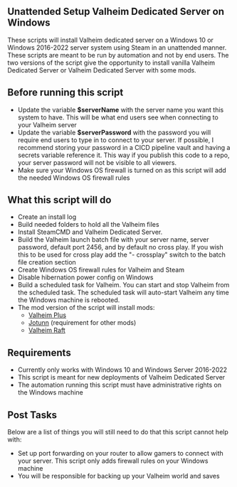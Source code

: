 
## Unattended Setup Valheim Dedicated Server on Windows

These scripts will install Valheim dedicated server on a Windows 10 or Windows 2016-2022 server system using Steam in an unattended manner. These scripts are meant to be run by automation and not by end users. The two versions of the script give the opportunity to install vanilla Valheim Dedicated Server or Valheim Dedicated Server with some mods.

## Before running this script

- Update the variable **$serverName** with the server name you want this system to have. This will be what end users see when connecting to your Valheim server
- Update the variable **$serverPassword** with the password you will require end users to type in to connect to your server. If possible, I recommend storing your password in a CICD pipeline vault and having a secrets variable reference it. This way if you publish this code to a repo, your server password will not be visible to all viewers.
- Make sure your Windows OS firewall is turned on as this script will add the needed Windows OS firewall rules 

## What this script will do

- Create an install log
- Build needed folders to hold all the Valheim files
- Install SteamCMD and Valheim Dedicated Server. 
- Build the Valheim launch batch file with your server name, server password, default port 2456, and by default no cross play. If you wish this to be used for cross play add the "- crossplay" switch to the batch file creation section
- Create Windows OS firewall rules for Valheim and Steam
- Disable hibernation power config on Windows
- Build a scheduled task for Valheim. You can start and stop Valheim from the scheduled task. The scheduled task will auto-start Valheim any time the Windows machine is rebooted. 
- The mod version of the script will install mods:
    - [Valheim Plus](https://www.nexusmods.com/valheim/mods/4)
    - [Jotunn](https://www.nexusmods.com/valheim/mods/1138) (requirement for other mods)
    - [Valheim Raft](https://www.nexusmods.com/valheim/mods/1136)

## Requirements

- Currently only works with Windows 10 and Windows Server 2016-2022
- This script is meant for new deployments of Valheim Dedicated Server
- The automation running this script must have administrative rights on the Windows machine

## Post Tasks

Below are a list of things you will still need to do that this script cannot help with:

- Set up port forwarding on your router to allow gamers to connect with your server. This script only adds firewall rules on your Windows machine
- You will be responsible for backing up your Valheim world and saves


